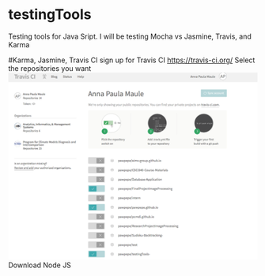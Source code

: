 # testingTools
Testing tools for Java Sript. I will be testing Mocha vs Jasmine, Travis, and Karma 

#Karma, Jasmine, Travis CI
  sign up for Travis CI https://travis-ci.org/
  Select the repositories you want
  ![alt tag](https://github.com/pawpepe/testingTools-/blob/master/Screen%20Shot%202016-06-23%20at%2010.17.53%20AM.png)
  Download Node JS 
